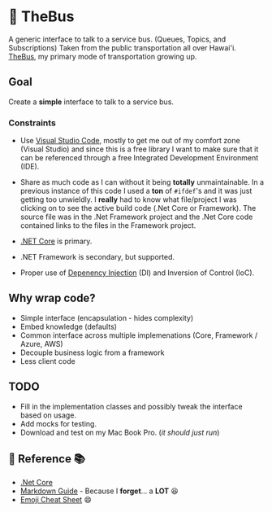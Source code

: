 # :bus: TheBus

A generic interface to talk to a service bus. (Queues, Topics, and Subscriptions) Taken from the public transportation all over Hawai'i.  [TheBus](http://www.thebus.org/), my primary mode of transportation growing up.

## Goal

Create a **simple** interface to talk to a service bus.

### Constraints

* Use [Visual Studio Code](https://code.visualstudio.com/), mostly to get me out of my comfort zone (Visual Studio) and since this is a free library I want to make sure that it can be referenced through a free Integrated Development Environment (IDE).

* Share as much code as I can without it being **totally** unmaintainable. In a previous instance of this code I used a **ton** of `#ifdef`'s and it was just getting too unwieldly. I **really** had to know what file/project I was clicking on to see the active build code (.Net Core or Framework).  The source file was in the .Net Framework project and the .Net Core code contained links to the files in the Framework project.

* [.NET Core](https://dotnet.microsoft.com/download/dotnet-core) is primary.

* .NET Framework is secondary, but supported.

* Proper use of [Depenency Injection](https://docs.microsoft.com/en-us/aspnet/core/fundamentals/dependency-injection) (DI) and Inversion of Control (IoC).

## Why wrap code?

* Simple interface (encapsulation - hides complexity)
* Embed knowledge (defaults)
* Common interface across multiple implemenations (Core, Framework / Azure, AWS)
* Decouple business logic from a framework
* Less client code

## TODO
* Fill in the implementation classes and possibly tweak the interface based on usage.
* Add mocks for testing.
* Download and test on my Mac Book Pro. (*it should just run*)

## :book: Reference :books:
* [.Net Core](https://docs.microsoft.com/en-us/dotnet/core/)
* [Markdown Guide](https://www.markdownguide.org/basic-syntax) - Because I **forget**...  a **LOT** :laughing:
* [Emoji Cheat Sheet](https://www.webfx.com/tools/emoji-cheat-sheet/) :smile: